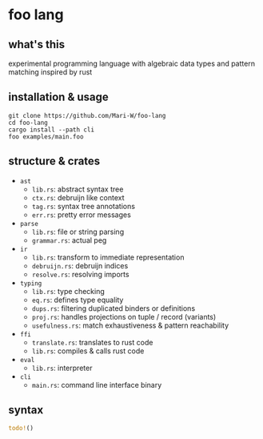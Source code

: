 # foo lang

## what's this
experimental programming language with algebraic data types and pattern matching inspired by rust

## installation & usage
```shell
git clone https://github.com/Mari-W/foo-lang
cd foo-lang
cargo install --path cli
foo examples/main.foo
```

## structure & crates
- `ast`
    - `lib.rs`: abstract syntax tree
    - `ctx.rs`: debruijn like context
    - `tag.rs`: syntax tree annotations
    - `err.rs`: pretty error messages
- `parse`
    - `lib.rs`: file or string parsing
    - `grammar.rs`: actual peg
- `ir`
    - `lib.rs`: transform to immediate representation
    - `debruijn.rs`: debruijn indices
    - `resolve.rs`: resolving imports
- `typing`
    - `lib.rs`: type checking
    - `eq.rs`: defines type equality
    - `dups.rs`: filtering duplicated binders or definitions
    - `proj.rs`: handles projections on tuple / record (variants)
    - `usefulness.rs`: match exhaustiveness & pattern reachability
- `ffi`
    - `translate.rs`: translates to rust code
    - `lib.rs`: compiles & calls rust code
- `eval`
    - `lib.rs`: interpreter
- `cli`
    - `main.rs`: command line interface binary

## syntax
```rust
todo!()
```
